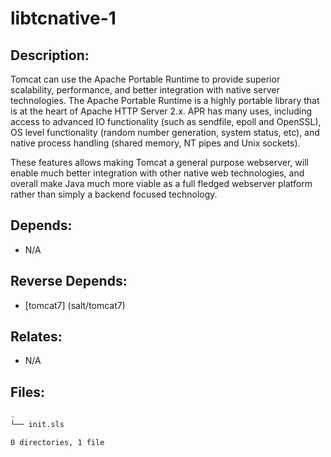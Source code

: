 # libtcnative-1

## Description:

Tomcat can use the Apache Portable Runtime to provide superior scalability, performance, and better integration with native server technologies. The Apache Portable Runtime is a highly portable library that is at the heart of Apache HTTP Server 2.x. APR has many uses, including access to advanced IO functionality (such as sendfile, epoll and OpenSSL), OS level functionality (random number generation, system status, etc), and native process handling (shared memory, NT pipes and Unix sockets).

These features allows making Tomcat a general purpose webserver, will enable much better integration with other native web technologies, and overall make Java much more viable as a full fledged webserver platform rather than simply a backend focused technology.

## Depends:

  -  N/A

## Reverse Depends:

  -  [tomcat7] (salt/tomcat7)

## Relates:

  -  N/A

## Files:

```bash
.
└── init.sls

0 directories, 1 file
```
